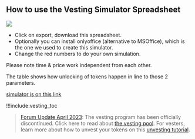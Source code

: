 

## How to use the Vesting Simulator Spreadsheet

![](img/click_download_veting.jpg)

- Click on export, download this spreadsheet.
- Optionally you can install onlyoffice (alternative to MSOffice), which is the one we used to create this simulator.
- Change the red numbers to do your own simulation.

Please note time & price work independent from each other.

The table shows how unlocking of tokens happen in line to those 2 parameters.

[simulator is on this link](https://secure.threefold.me/sheet/#/2/sheet/view/1n-dKvn0uImvw9y72Wai1eXhVtKLP5-gRnNT4ZmO3dQ/)

!!!include:vesting_toc


> [Forum Update April 2023](https://forum.threefold.io/t/unvesting-tfts/3912): The vesting program has been officially discontinued. Click here to read about [the vesting pool](vesting_pool). For vesters, learn more about how to unvest your tokens on this [unvesting tutorial](unvesting). 
